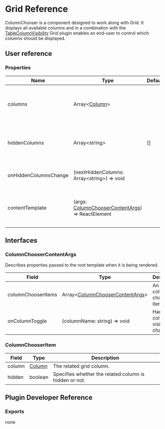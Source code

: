# Grid Reference

ColumnChooser is a component designed to work along with Grid. It displays all available columns and in a combination with the [TableColumnVisibility](table-column-visibility.md) Grid plugin enables an end-user to control which columns should be displayed.

## User reference

### Properties

Name | Type | Default | Description
-----|------|---------|------------
columns | Array&lt;[Column](grid.md#column)&gt; | | Specifies for which row object fields columns are created.
hiddenColumns | Array&lt;string&gt; | [] | An array containing the names of the columns to be hidden.
onHiddenColumnsChange | (nextHiddenColumns: Array&lt;string&gt;) => void | | Handles column visibility change.
contentTemplate | (args: [ColumnChooserContentArgs](#column-chooser-root-args)) => ReactElement | | A template that renders the column chooser markup.

## Interfaces

### <a name="column-chooser-root-args"></a>ColumnChooserContentArgs

Describes properties passed to the root template when it is being rendered.

Field | Type | Description
------|------|------------
columnChooserItems | Array&lt;[ColumnChooserContentArgs](#column-chooser-item)&gt; | An array of column chooser items.
onColumnToggle | (columnName: string) => void | Handles column visibility change.

### <a name="column-chooser-item"></a>ColumnChooserItem

Field | Type | Description
------|------|------------
column | [Column](grid.md#column) | The related grid column.
hidden | boolean | Specifies whether the related column is hidden or not.

## Plugin Developer Reference

### Exports

none
